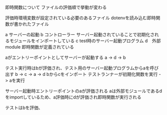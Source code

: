 即時関数について
ファイルの評価順で挙動が変わる

評価時環境変数が設定されている必要のあるファイル
dotenvを読み込む即時関数が書かれたファイル

a サーバーの起動
b コントローラー サーバー起動されていることで初期化されるモジュールをインポートしている
c test時のサーバー起動プログラム
d　外部module 即時関数が定義されている

aがエントリーポイントとしてサーバーが起動する
a -> d -> b

テスト実行時はbが評価され、テスト用のサーバー起動プログラムからaを呼び出す
b -> c -> a -> d
bからcをインポート
テストランナーが初期化関数を実行 -> aを実行

サーバー起動時エントリーポイントのaが評価される
aは外部モジュールであるdをimportしているため、a評価時にdが評価され即時関数が実行される

テストはbを評価、
